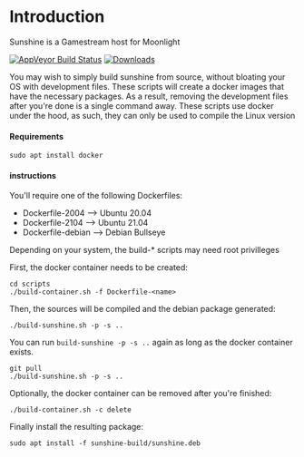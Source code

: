 # Introduction
Sunshine is a Gamestream host for Moonlight

[![AppVeyor Build Status](https://ci.appveyor.com/api/projects/status/cgrtw2g3fq9b0b70/branch/master?svg=true)](https://ci.appveyor.com/project/loki-47-6F-64/sunshine/branch/master)
[![Downloads](https://img.shields.io/github/downloads/Loki-47-6F-64/sunshine/total)](https://github.com/Loki-47-6F-64/sunshine/releases)

You may wish to simply build sunshine from source, without bloating your OS with development files.
These scripts will create a docker images that have the necessary packages. As a result, removing the development files after you're done is a single command away.
These scripts use docker under the hood, as such, they can only be used to compile the Linux version


#### Requirements

```
sudo apt install docker
```

#### instructions

You'll require one of the following Dockerfiles:
* Dockerfile-2004 --> Ubuntu 20.04
* Dockerfile-2104 --> Ubuntu 21.04
* Dockerfile-debian --> Debian Bullseye

Depending on your system, the build-* scripts may need root privilleges

First, the docker container needs to be created:
```
cd scripts
./build-container.sh -f Dockerfile-<name>
```

Then, the sources will be compiled and the debian package generated:
```
./build-sunshine.sh -p -s ..
```
You can run `build-sunshine -p -s ..` again as long as the docker container exists.

```
git pull
./build-sunshine.sh -p -s ..
```

Optionally, the docker container can be removed after you're finished:
```
./build-container.sh -c delete
```

Finally install the resulting package:
```
sudo apt install -f sunshine-build/sunshine.deb
```

